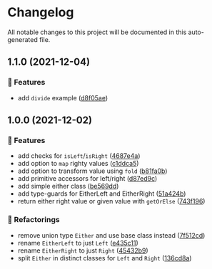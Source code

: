 # Changelog

All notable changes to this project will be documented in this auto-generated file.


## 1.1.0 (2021-12-04)


### :tropical_fish: Features

* add `divide` example ([d8f05ae](https://github.com/dtieber/plain-either/commit/d8f05ae273ea2dd15dd8a3135741617d7dc5f314))

## 1.0.0 (2021-12-02)


### :tropical_fish: Features

* add checks for `isLeft`/`isRight` ([4687e4a](https://github.com/dtieber/either-dt/commit/4687e4a922c9d592f5fdb4d47697f68c371458a4))
* add option to `map` righty values ([c1ddca5](https://github.com/dtieber/either-dt/commit/c1ddca5c397bae5ab8f99444767f8f661817e16c))
* add option to transform value using `fold` ([b81fa0b](https://github.com/dtieber/either-dt/commit/b81fa0bf35aa065947a5ae70d03a6076a11f4823))
* add primitive accessors for left/right ([d87ed9c](https://github.com/dtieber/either-dt/commit/d87ed9cd269b98f935230b4167409663d93e6c81))
* add simple either class ([be569dd](https://github.com/dtieber/either-dt/commit/be569ddb6403fa8449e9ccd8e2b7c5f33c2639e8))
* add type-guards for EitherLeft and EitherRight ([51a424b](https://github.com/dtieber/either-dt/commit/51a424b3a1c205b9445fcedc39b3a8de2d794ca8))
* return either right value or given value with `getOrElse` ([743f196](https://github.com/dtieber/either-dt/commit/743f19666219de8870ee3945f75e3cdee16708e4))


### :hammer: Refactorings 

* remove union type `Either` and use base class instead ([7f512cd](https://github.com/dtieber/either-dt/commit/7f512cd72fe7d5b53eff49a95cb697bd50e97af1))
* rename `EitherLeft` to just `Left` ([e435c11](https://github.com/dtieber/either-dt/commit/e435c116fac6d6a177a1a3840e1c2cf1ae291d56))
* rename `EitherRight` to just `Right` ([45432b9](https://github.com/dtieber/either-dt/commit/45432b94e4e3cfac200ff0932664a37aac25238c))
* split `Either` in distinct classes for `Left` and `Right` ([136cd8a](https://github.com/dtieber/either-dt/commit/136cd8aa49d2ce75774afaf38018d4f9da186000))
